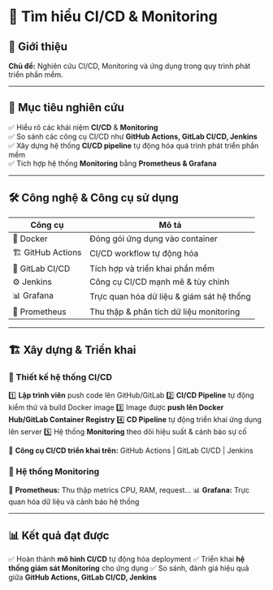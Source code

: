 # 🚀 Tìm hiểu CI/CD & Monitoring

## 📌 Giới thiệu
**Chủ đề:** Nghiên cứu CI/CD, Monitoring và ứng dụng trong quy trình phát triển phần mềm.

---
## 🎯 Mục tiêu nghiên cứu

✅ Hiểu rõ các khái niệm **CI/CD** & **Monitoring**  
✅ So sánh các công cụ CI/CD như **GitHub Actions, GitLab CI/CD, Jenkins**  
✅ Xây dựng hệ thống **CI/CD pipeline** tự động hóa quá trình phát triển phần mềm  
✅ Tích hợp hệ thống **Monitoring** bằng **Prometheus & Grafana**  

---
## 🛠️ Công nghệ & Công cụ sử dụng

| Công cụ | Mô tả |
|---------|------|
| 🐳 Docker | Đóng gói ứng dụng vào container |
| 🏗️ GitHub Actions | CI/CD workflow tự động hóa |
| 🦊 GitLab CI/CD | Tích hợp và triển khai phần mềm |
| ⚙️ Jenkins | Công cụ CI/CD mạnh mẽ & tùy chỉnh |
| 📊 Grafana | Trực quan hóa dữ liệu & giám sát hệ thống |
| 📡 Prometheus | Thu thập & phân tích dữ liệu monitoring |

---
## 🏗️ Xây dựng & Triển khai

### 🔹 Thiết kế hệ thống CI/CD
1️⃣ **Lập trình viên** push code lên GitHub/GitLab
2️⃣ **CI/CD Pipeline** tự động kiểm thử và build Docker image
3️⃣ Image được **push lên Docker Hub/GitLab Container Registry**
4️⃣ **CD Pipeline** tự động triển khai ứng dụng lên server
5️⃣ Hệ thống **Monitoring** theo dõi hiệu suất & cảnh báo sự cố

🔗 **Công cụ CI/CD triển khai trên:** GitHub Actions | GitLab CI/CD | Jenkins

### 🔹 Hệ thống Monitoring
📡 **Prometheus:** Thu thập metrics CPU, RAM, request...
📊 **Grafana:** Trực quan hóa dữ liệu và cảnh báo hệ thống

---
## 📊 Kết quả đạt được

✅ Hoàn thành **mô hình CI/CD** tự động hóa deployment 
✅ Triển khai **hệ thống giám sát Monitoring** cho ứng dụng 
✅ So sánh, đánh giá hiệu quả giữa **GitHub Actions, GitLab CI/CD, Jenkins**
